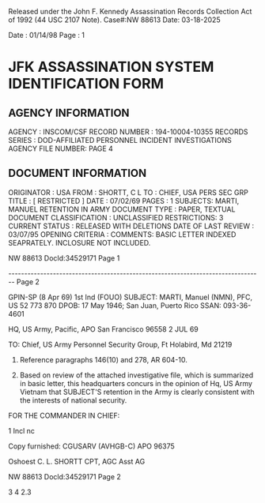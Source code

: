 Released under the John F. Kennedy
Assassination Records Collection Act of
1992 (44 USC 2107 Note). Case#:NW
88613 Date: 03-18-2025

Date : 01/14/98
Page : 1

# JFK ASSASSINATION SYSTEM IDENTIFICATION FORM

## AGENCY INFORMATION

AGENCY : INSCOM/CSF
RECORD NUMBER : 194-10004-10355
RECORDS SERIES : DOD-AFFILIATED PERSONNEL INCIDENT INVESTIGATIONS
AGENCY FILE NUMBER: PAGE 4

## DOCUMENT INFORMATION

ORIGINATOR : USA
FROM : SHORTT, C L
TO : CHIEF, USA PERS SEC GRP
TITLE : [ RESTRICTED ]
DATE : 07/02/69
PAGES : 1
SUBJECTS: MARTI, MANUEL
RETENTION IN ARMY
DOCUMENT TYPE : PAPER, TEXTUAL DOCUMENT
CLASSIFICATION : UNCLASSIFIED
RESTRICTIONS: 3
CURRENT STATUS : RELEASED WITH DELETIONS
DATE OF LAST REVIEW : 03/07/95
OPENING CRITERIA :
COMMENTS: BASIC LETTER INDEXED SEAPRATELY. INCLOSURE NOT
INCLUDED.

NW 88613 DocId:34529171 Page 1


-------------------------------------------------------------------------------- Page 2

GPIN-SP (8 Apr 69) 1st Ind (FOUO)
SUBJECT: MARTI, Manuel (NMN), PFC, US 52 773 870
DPOB: 17 May 1946; San Juan, Puerto Rico
SSAN: 093-36-4601

HQ, US Army, Pacific, APO San Francisco 96558 2 JUL 69

TO: Chief, US Army Personnel Security Group, Ft Holabird, Md 21219

1. Reference paragraphs 146(10) and 278, AR 604-10.

2. Based on review of the attached investigative file, which is summarized in basic letter, this headquarters concurs in the opinion of Hq, US Army Vietnam that SUBJECT'S retention in the Army is clearly consistent with the interests of national security.

FOR THE COMMANDER IN CHIEF:


1 Incl
nc

Copy furnished:
CGUSARV (AVHGB-C)
APO 96375

Oshoest
C. L. SHORTT
CPT, AGC
Asst AG

NW 88613 Docld:34529171 Page 2

3
4
2.3
